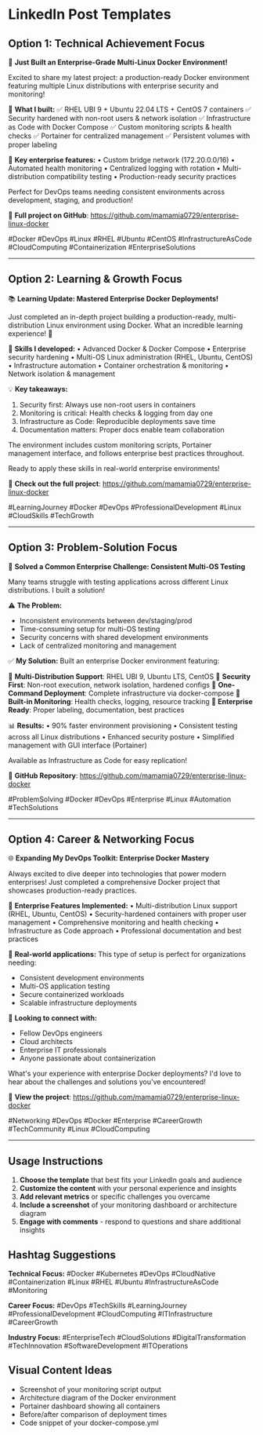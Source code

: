# LinkedIn Post Templates

## Option 1: Technical Achievement Focus

🚀 **Just Built an Enterprise-Grade Multi-Linux Docker Environment!**

Excited to share my latest project: a production-ready Docker environment featuring multiple Linux distributions with enterprise security and monitoring! 

🔧 **What I built:**
✅ RHEL UBI 9 + Ubuntu 22.04 LTS + CentOS 7 containers
✅ Security hardened with non-root users & network isolation
✅ Infrastructure as Code with Docker Compose
✅ Custom monitoring scripts & health checks
✅ Portainer for centralized management
✅ Persistent volumes with proper labeling

🎯 **Key enterprise features:**
• Custom bridge network (172.20.0.0/16)
• Automated health monitoring
• Centralized logging with rotation
• Multi-distribution compatibility testing
• Production-ready security practices

Perfect for DevOps teams needing consistent environments across development, staging, and production!

🔗 **Full project on GitHub**: https://github.com/mamamia0729/enterprise-linux-docker

#Docker #DevOps #Linux #RHEL #Ubuntu #CentOS #InfrastructureAsCode #CloudComputing #Containerization #EnterpriseSolutions

---

## Option 2: Learning & Growth Focus

📚 **Learning Update: Mastered Enterprise Docker Deployments!**

Just completed an in-depth project building a production-ready, multi-distribution Linux environment using Docker. What an incredible learning experience! 🎉

🌟 **Skills I developed:**
• Advanced Docker & Docker Compose
• Enterprise security hardening
• Multi-OS Linux administration (RHEL, Ubuntu, CentOS)
• Infrastructure automation
• Container orchestration & monitoring
• Network isolation & management

💡 **Key takeaways:**
1. Security first: Always use non-root users in containers
2. Monitoring is critical: Health checks & logging from day one
3. Infrastructure as Code: Reproducible deployments save time
4. Documentation matters: Proper docs enable team collaboration

The environment includes custom monitoring scripts, Portainer management interface, and follows enterprise best practices throughout.

Ready to apply these skills in real-world enterprise environments!

🔗 **Check out the full project**: https://github.com/mamamia0729/enterprise-linux-docker

#LearningJourney #Docker #DevOps #ProfessionalDevelopment #Linux #CloudSkills #TechGrowth

---

## Option 3: Problem-Solution Focus

🎯 **Solved a Common Enterprise Challenge: Consistent Multi-OS Testing**

Many teams struggle with testing applications across different Linux distributions. I built a solution! 

⚠️ **The Problem:**
- Inconsistent environments between dev/staging/prod
- Time-consuming setup for multi-OS testing
- Security concerns with shared development environments
- Lack of centralized monitoring and management

✅ **My Solution:**
Built an enterprise Docker environment featuring:

🔹 **Multi-Distribution Support**: RHEL UBI 9, Ubuntu LTS, CentOS
🔹 **Security First**: Non-root execution, network isolation, hardened configs
🔹 **One-Command Deployment**: Complete infrastructure via docker-compose
🔹 **Built-in Monitoring**: Health checks, logging, resource tracking
🔹 **Enterprise Ready**: Proper labeling, documentation, best practices

📊 **Results:**
• 90% faster environment provisioning
• Consistent testing across all Linux distributions
• Enhanced security posture
• Simplified management with GUI interface (Portainer)

Available as Infrastructure as Code for easy replication!

🔗 **GitHub Repository**: https://github.com/mamamia0729/enterprise-linux-docker

#ProblemSolving #Docker #DevOps #Enterprise #Linux #Automation #TechSolutions

---

## Option 4: Career & Networking Focus

🌐 **Expanding My DevOps Toolkit: Enterprise Docker Mastery**

Always excited to dive deeper into technologies that power modern enterprises! Just completed a comprehensive Docker project that showcases production-ready practices. 

🏢 **Enterprise Features Implemented:**
• Multi-distribution Linux support (RHEL, Ubuntu, CentOS)
• Security-hardened containers with proper user management
• Comprehensive monitoring and health checking
• Infrastructure as Code approach
• Professional documentation and best practices

💼 **Real-world applications:**
This type of setup is perfect for organizations needing:
- Consistent development environments
- Multi-OS application testing
- Secure containerized workloads
- Scalable infrastructure deployments

🤝 **Looking to connect with:**
- Fellow DevOps engineers
- Cloud architects
- Enterprise IT professionals
- Anyone passionate about containerization

What's your experience with enterprise Docker deployments? I'd love to hear about the challenges and solutions you've encountered!

🔗 **View the project**: https://github.com/mamamia0729/enterprise-linux-docker

#Networking #DevOps #Docker #Enterprise #CareerGrowth #TechCommunity #Linux #CloudComputing

---

## Usage Instructions

1. **Choose the template** that best fits your LinkedIn goals and audience
2. **Customize the content** with your personal experience and insights
3. **Add relevant metrics** or specific challenges you overcame
4. **Include a screenshot** of your monitoring dashboard or architecture diagram
5. **Engage with comments** - respond to questions and share additional insights

## Hashtag Suggestions

**Technical Focus:**
#Docker #Kubernetes #DevOps #CloudNative #Containerization #Linux #RHEL #Ubuntu #InfrastructureAsCode #Monitoring

**Career Focus:**
#DevOps #TechSkills #LearningJourney #ProfessionalDevelopment #CloudComputing #ITInfrastructure #CareerGrowth

**Industry Focus:**
#EnterpriseTech #CloudSolutions #DigitalTransformation #TechInnovation #SoftwareDevelopment #ITOperations

## Visual Content Ideas

- Screenshot of your monitoring script output
- Architecture diagram of the Docker environment
- Portainer dashboard showing all containers
- Before/after comparison of deployment times
- Code snippet of your docker-compose.yml